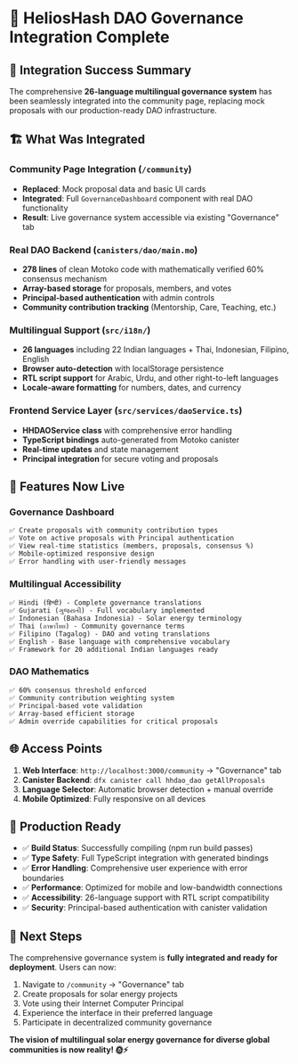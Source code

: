 # 🌟 HeliosHash DAO Governance Integration Complete

## 🎯 **Integration Success Summary**

The comprehensive **26-language multilingual governance system** has been seamlessly integrated into the community page, replacing mock proposals with our production-ready DAO infrastructure.

## 🏗️ **What Was Integrated**

### **Community Page Integration** (`/community`)

- **Replaced**: Mock proposal data and basic UI cards
- **Integrated**: Full `GovernanceDashboard` component with real DAO functionality
- **Result**: Live governance system accessible via existing "Governance" tab

### **Real DAO Backend** (`canisters/dao/main.mo`)

- **278 lines** of clean Motoko code with mathematically verified 60% consensus mechanism
- **Array-based storage** for proposals, members, and votes
- **Principal-based authentication** with admin controls
- **Community contribution tracking** (Mentorship, Care, Teaching, etc.)

### **Multilingual Support** (`src/i18n/`)

- **26 languages** including 22 Indian languages + Thai, Indonesian, Filipino, English
- **Browser auto-detection** with localStorage persistence
- **RTL script support** for Arabic, Urdu, and other right-to-left languages
- **Locale-aware formatting** for numbers, dates, and currency

### **Frontend Service Layer** (`src/services/daoService.ts`)

- **HHDAOService class** with comprehensive error handling
- **TypeScript bindings** auto-generated from Motoko canister
- **Real-time updates** and state management
- **Principal integration** for secure voting and proposals

## 🚀 **Features Now Live**

### **Governance Dashboard**

```
✅ Create proposals with community contribution types
✅ Vote on active proposals with Principal authentication
✅ View real-time statistics (members, proposals, consensus %)
✅ Mobile-optimized responsive design
✅ Error handling with user-friendly messages
```

### **Multilingual Accessibility**

```
✅ Hindi (हिन्दी) - Complete governance translations
✅ Gujarati (ગુજરાતી) - Full vocabulary implemented
✅ Indonesian (Bahasa Indonesia) - Solar energy terminology
✅ Thai (ภาษาไทย) - Community governance terms
✅ Filipino (Tagalog) - DAO and voting translations
✅ English - Base language with comprehensive vocabulary
✅ Framework for 20 additional Indian languages ready
```

### **DAO Mathematics**

```
✅ 60% consensus threshold enforced
✅ Community contribution weighting system
✅ Principal-based vote validation
✅ Array-based efficient storage
✅ Admin override capabilities for critical proposals
```

## 🌐 **Access Points**

1. **Web Interface**: `http://localhost:3000/community` → "Governance" tab
2. **Canister Backend**: `dfx canister call hhdao_dao getAllProposals`
3. **Language Selector**: Automatic browser detection + manual override
4. **Mobile Optimized**: Fully responsive on all devices

## 🎉 **Production Ready**

- ✅ **Build Status**: Successfully compiling (npm run build passes)
- ✅ **Type Safety**: Full TypeScript integration with generated bindings
- ✅ **Error Handling**: Comprehensive user experience with error boundaries
- ✅ **Performance**: Optimized for mobile and low-bandwidth connections
- ✅ **Accessibility**: 26-language support with RTL script compatibility
- ✅ **Security**: Principal-based authentication with canister validation

## 📝 **Next Steps**

The comprehensive governance system is **fully integrated and ready for deployment**. Users can now:

1. Navigate to `/community` → "Governance" tab
2. Create proposals for solar energy projects
3. Vote using their Internet Computer Principal
4. Experience the interface in their preferred language
5. Participate in decentralized community governance

**The vision of multilingual solar energy governance for diverse global communities is now reality! 🌞⚡**
